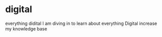 # digital
everything didital
I am diving in to learn about everything Digital increase my knowledge base
